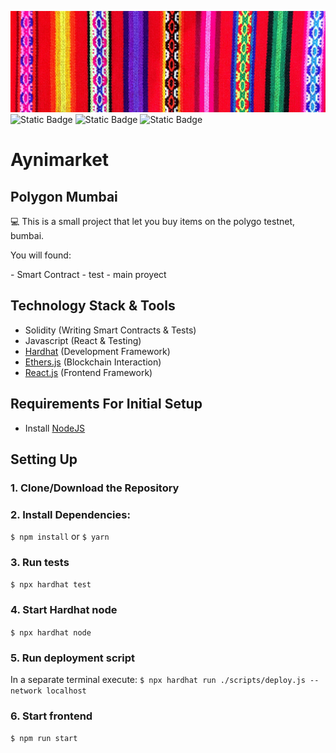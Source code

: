 ![](./public/Telar.jpg)
![Static Badge](https://img.shields.io/badge/React.js%20-%20blue)
![Static Badge](https://img.shields.io/badge/Solidity%20-%20gray)
![Static Badge](https://img.shields.io/badge/HardHat%20-%20yellow)

# Aynimarket

## Polygon Mumbai 

💻 This is a small project that let you buy items on the polygo testnet, bumbai. 
<p>You will found:</p>
- Smart Contract
- test
- main proyect 

## Technology Stack & Tools

- Solidity (Writing Smart Contracts & Tests)
- Javascript (React & Testing)
- [Hardhat](https://hardhat.org/) (Development Framework)
- [Ethers.js](https://docs.ethers.io/v5/) (Blockchain Interaction)
- [React.js](https://reactjs.org/) (Frontend Framework)

## Requirements For Initial Setup
- Install [NodeJS](https://nodejs.org/en/)

## Setting Up
### 1. Clone/Download the Repository

### 2. Install Dependencies:
`$ npm install` or `$ yarn`

### 3. Run tests
`$ npx hardhat test`

### 4. Start Hardhat node
`$ npx hardhat node`

### 5. Run deployment script
In a separate terminal execute:
`$ npx hardhat run ./scripts/deploy.js --network localhost`

### 6. Start frontend
`$ npm run start`
